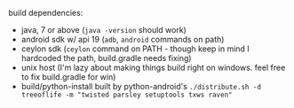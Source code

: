 build dependencies:

- java, 7 or above (`java -version` should work)
- android sdk w/ api 19 (`adb`, `android` commands on path)
- ceylon sdk (`ceylon` command on PATH - though keep in mind I hardcoded the path, build.gradle needs fixing)
- unix host (I'm lazy about making things build right on windows. feel free to fix build.gradle for win)
- build/python-install built by python-android's `./distribute.sh -d treeoflife -m "twisted parsley setuptools txws raven"`
